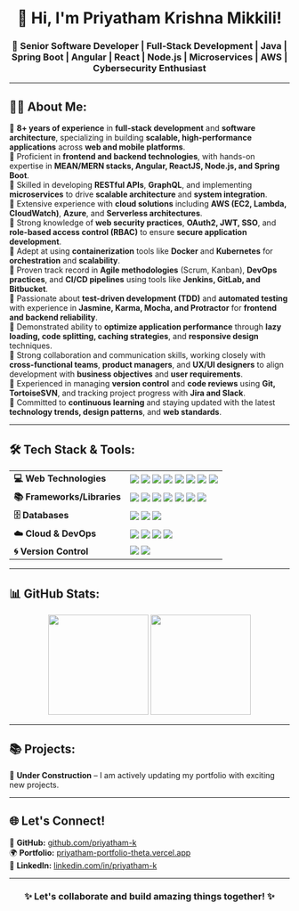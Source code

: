 <h1 align="center">👋 Hi, I'm Priyatham Krishna Mikkili!</h1>  
<h3 align="center">🚀 Senior Software Developer | Full-Stack Development | Java | Spring Boot | Angular | React | Node.js | Microservices | AWS | Cybersecurity Enthusiast</h3>  

---

## 👨‍💻 About Me:  
🔹 **8+ years of experience** in **full-stack development** and **software architecture**, specializing in building **scalable, high-performance applications** across **web and mobile platforms**.  
🔹 Proficient in **frontend and backend technologies**, with hands-on expertise in **MEAN/MERN stacks, Angular, ReactJS, Node.js, and Spring Boot**.  
🔹 Skilled in developing **RESTful APIs**, **GraphQL**, and implementing **microservices** to drive **scalable architecture** and **system integration**.  
🔹 Extensive experience with **cloud solutions** including **AWS (EC2, Lambda, CloudWatch)**, **Azure**, and **Serverless architectures**.  
🔹 Strong knowledge of **web security practices**, **OAuth2, JWT, SSO**, and **role-based access control (RBAC)** to ensure **secure application development**.  
🔹 Adept at using **containerization** tools like **Docker** and **Kubernetes** for **orchestration** and **scalability**.  
🔹 Proven track record in **Agile methodologies** (Scrum, Kanban), **DevOps practices**, and **CI/CD pipelines** using tools like **Jenkins, GitLab, and Bitbucket**.  
🔹 Passionate about **test-driven development (TDD)** and **automated testing** with experience in **Jasmine, Karma, Mocha, and Protractor** for **frontend and backend reliability**.  
🔹 Demonstrated ability to **optimize application performance** through **lazy loading, code splitting, caching strategies**, and **responsive design** techniques.  
🔹 Strong collaboration and communication skills, working closely with **cross-functional teams**, **product managers**, and **UX/UI designers** to align development with **business objectives** and **user requirements**.  
🔹 Experienced in managing **version control** and **code reviews** using **Git, TortoiseSVN**, and tracking project progress with **Jira and Slack**.  
🔹 Committed to **continuous learning** and staying updated with the latest **technology trends, design patterns**, and **web standards**.  

---

## 🛠️ Tech Stack & Tools:  

<table align="center">
  <tr>
    <td><b>💻 Web Technologies</b></td>
    <td align="left">
      <img src="https://img.shields.io/badge/HTML5-E34F26?style=for-the-badge&logo=html5&logoColor=white"/>  
      <img src="https://img.shields.io/badge/CSS3-1572B6?style=for-the-badge&logo=css3&logoColor=white"/>  
      <img src="https://img.shields.io/badge/Bootstrap-7952B3?style=for-the-badge&logo=bootstrap&logoColor=white"/>  
      <img src="https://img.shields.io/badge/Tailwind_CSS-06B6D4?style=for-the-badge&logo=tailwindcss&logoColor=white"/>  
      <img src="https://img.shields.io/badge/JavaScript-F7DF1E?style=for-the-badge&logo=javascript&logoColor=black"/>  
      <img src="https://img.shields.io/badge/TypeScript-007ACC?style=for-the-badge&logo=typescript&logoColor=white"/>  
      <img src="https://img.shields.io/badge/Node.js-43853D?style=for-the-badge&logo=node.js&logoColor=white"/>  
      <img src="https://img.shields.io/badge/Material_UI-007FFF?style=for-the-badge&logo=mui&logoColor=white"/>  
    </td>
  </tr>
  <tr>
    <td><b>📚 Frameworks/Libraries</b></td>
    <td align="left">
      <img src="https://img.shields.io/badge/Angular-DD0031?style=for-the-badge&logo=angular&logoColor=white"/>  
      <img src="https://img.shields.io/badge/React-61DAFB?style=for-the-badge&logo=react&logoColor=black"/>  
      <img src="https://img.shields.io/badge/Redux-764ABC?style=for-the-badge&logo=redux&logoColor=white"/>  
      <img src="https://img.shields.io/badge/Express.js-404D59?style=for-the-badge"/>  
      <img src="https://img.shields.io/badge/Java-ED8B00?style=for-the-badge&logo=openjdk&logoColor=white"/>  
      <img src="https://img.shields.io/badge/Spring_Boot-6DB33F?style=for-the-badge&logo=spring-boot&logoColor=white"/>  
      <img src="https://img.shields.io/badge/Microservices-000000?style=for-the-badge&logo=microgen&logoColor=white"/>  
    </td>
  </tr>
  <tr>
    <td><b>🗄️ Databases</b></td>
    <td align="left">
      <img src="https://img.shields.io/badge/MongoDB-4EA94B?style=for-the-badge&logo=mongodb&logoColor=white"/>  
      <img src="https://img.shields.io/badge/MySQL-4479A1?style=for-the-badge&logo=mysql&logoColor=white"/>  
      <img src="https://img.shields.io/badge/PostgreSQL-316192?style=for-the-badge&logo=postgresql&logoColor=white"/>  
    </td>
  </tr>
  <tr>
    <td><b>☁️ Cloud & DevOps</b></td>
    <td align="left">
      <img src="https://img.shields.io/badge/AWS-232F3E?style=for-the-badge&logo=amazon-aws&logoColor=white"/>  
      <img src="https://img.shields.io/badge/Docker-2496ED?style=for-the-badge&logo=docker&logoColor=white"/>  
      <img src="https://img.shields.io/badge/Kubernetes-326CE5?style=for-the-badge&logo=kubernetes&logoColor=white"/>  
      <img src="https://img.shields.io/badge/Jenkins-D24939?style=for-the-badge&logo=jenkins&logoColor=white"/>  
    </td>
  </tr>
  <tr>
    <td><b>🌀 Version Control</b></td>
    <td align="left">
      <img src="https://img.shields.io/badge/Git-F05032?style=for-the-badge&logo=git&logoColor=white"/>  
      <img src="https://img.shields.io/badge/SVN-809CC9?style=for-the-badge&logo=subversion&logoColor=white"/>  
    </td>
  </tr>
</table>

---

## 📊 GitHub Stats:  
<div align="center">  
  <b><img height="180em" src="https://github-readme-stats.vercel.app/api?username=priyatham-k&show_icons=true&theme=radical&count_private=true"/></b>  
  <b><img height="180em" src="https://github-readme-stats.vercel.app/api/top-langs/?username=priyatham-k&layout=compact&theme=radical"/></b>  
</div>  

---

## 📚 Projects:  

🚧 **Under Construction** – I am actively updating my portfolio with exciting new projects.  

---

## 🌐 Let's Connect!  

🔗 **GitHub:** [github.com/priyatham-k](https://github.com/priyatham-k)  
🌍 **Portfolio:** [priyatham-portfolio-theta.vercel.app](https://priyatham-portfolio-theta.vercel.app/)  
💼 **LinkedIn:** [linkedin.com/in/priyatham-k](https://www.linkedin.com/in/priyatham-k/)  

---

<h3 align="center">✨ Let's collaborate and build amazing things together! ✨</h3>  
